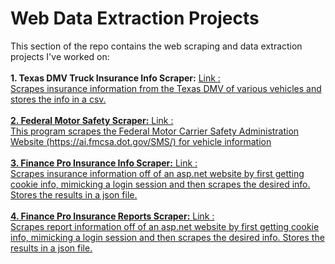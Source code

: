 # Web Data Extraction Projects

<p>
This section of the repo contains the web scraping and data extraction projects I've worked on:
<br />
<br />
<b>1. Texas DMV Truck Insurance Info Scraper:</b> <a href="https://github.com/tebbythomas/Freelance_Projects/tree/master/Web_Data_Extraction_Projects/J5_Truck_Project_Scraper"> Link </href>:
<br />
Scrapes insurance information from the Texas DMV of various vehicles and stores the info in a csv.
<br />
<br />
<b>2. Federal Motor Safety Scraper:</b> <a href="https://github.com/tebbythomas/Freelance_Projects/tree/master/Web_Data_Extraction_Projects/J6_Federal_Motor_Safety_Scraper/FMCSA"> Link </href>:
<br />
This program scrapes the Federal Motor Carrier Safety Administration Website (https://ai.fmcsa.dot.gov/SMS/) for vehicle information
<br />
<br />
<b>3. Finance Pro Insurance Info Scraper:</b> <a href="https://github.com/tebbythomas/Freelance_Projects/tree/master/Web_Data_Extraction_Projects/J10_Finance_Pro_Insured_Info_Scraper/Insured_Info"> Link </href>:
<br />
Scrapes insurance information off of an asp.net website by first getting cookie info, mimicking a login session and then scrapes the desired info. Stores the results in a json file.
<br />
<br />
<b>4. Finance Pro Insurance Reports Scraper:</b> <a href="https://github.com/tebbythomas/Freelance_Projects/tree/master/Web_Data_Extraction_Projects/J11_Finance_Pro_Policy_List_Report_Generator/Policy_List_Report"> Link </href>:
<br />
Scrapes report information off of an asp.net website by first getting cookie info, mimicking a login session and then scrapes the desired info. Stores the results in a json file.
<br />
<br />
</p>
